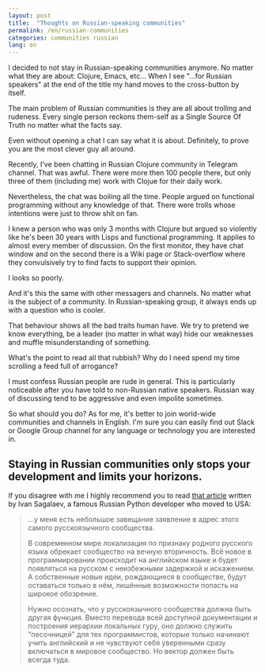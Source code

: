 ```yaml
---
layout: post
title:  "Thoughts on Russian-speaking communities"
permalink: /en/russian-communities
categories: communities russian
lang: en
---
```


I decided to not stay in Russian-speaking communities anymore. No matter what
they are about: Clojure, Emacs, etc... When I see "...for Russian speakers" at
the end of the title my hand moves to the cross-button by itself.

The main problem of Russian communities is they are all about trolling and
rudeness. Every single person reckons them-self as a Single Source Of Truth no
matter what the facts say.

Even without opening a chat I can say what it is about. Definitely, to prove you
are the most clever guy all around.

Recently, I've been chatting in Russian Clojure community in Telegram
channel. That was awful. There were more then 100 people there, but only three
of them (including me) work with Clojue for their daily work.

Nevertheless, the chat was boiling all the time. People argued on functional
programming without any knowledge of that. There were trolls whose intentions
were just to throw shit on fan.

I knew a person who was only 3 months with Clojure but argued so violently like
he's been 30 years with Lisps and functional programming. It applies to almost
every member of discussion. On the first monitor, they have chat window and on
the second there is a Wiki page or Stack-overflow where they convulsively try to
find facts to support their opinion.

I looks so poorly.

And it's this the same with other messagers and channels. No matter what is the
subject of a community. In Russian-speaking group, it always ends up with a
question who is cooler.

That behaviour shows all the bad traits human have. We try to pretend we know
everything, be a leader (no matter in what way) hide our weaknesses and muffle
misunderstanding of something.

What's the point to read all that rubbish? Why do I need spend my time scrolling
a feed full of arrogance?

I must confess Russian people are rude in general. This is particularly
noticeable after you have told to non-Russian native speakers. Russian way of
discussing tend to be aggressive and even impolite sometimes.

So what should you do? As for me, it's better to join world-wide communities and
channels in English. I'm sure you can easily find out Slack or Google Group
channel for any language or technology you are interested in.

## Staying in Russian communities only stops your development and limits your horizons.

If you disagree with me I highly recommend you to read [that article][ivan]
written by Ivan Sagalaev, a famous Russian Python developer who moved to USA:

[ivan]:http://softwaremaniacs.org/blog/2014/05/11/closing-the-forum/

> ...у меня есть небольшое завещание заявление в адрес этого самого
> русскоязычного сообщества.
>
> В современном мире локализация по признаку родного русского языка обрекает
> сообщество на вечную вторичность. Всё новое в программировании происходит на
> английском языке и будет появляться на русском с неизбежными задержкой и
> искажением. А собственные новые идеи, рождающиеся в сообществе, будут оставаться
> только в нём, лишённые возможности попасть на широкое обозрение.
>
> Нужно осознать, что у русскоязычного сообщества должна быть другая
> функция. Вместо перевода всей доступной документации и построения иерархии
> локальных гуру, оно должно служить "песочницей" для тех программистов, которые
> только начинают учить английский и не чувствуют себя уверенными сразу включаться
> в мировое сообщество. Но вектор должен быть всегда туда.
